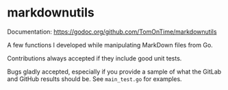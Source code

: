 # markdownutils

Documentation: https://godoc.org/github.com/TomOnTime/markdownutils

A few functions I developed while manipulating MarkDown files from
Go.

Contributions always accepted if they include good unit tests.

Bugs gladly accepted, especially if you provide a sample of what
the GitLab and GitHub results should be.  See `main_test.go` for
examples.
